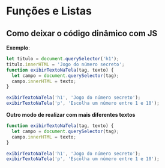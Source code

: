 # Funções e Listas
## Como deixar o código dinâmico com JS

**Exemplo**: 
```js
let titulo = document.querySelector('h1'); 
titulo.innerHTML = 'Jogo do número secreto'; 
function exibirTextoNaTela(tag, texto) { 
  let campo = document.querySelector(tag); 
  campo.innerHTML = texto; 
}

exibirTextoNaTela('h1', 'Jogo do número secreto'); 
exibirTextoNaTela('p', 'Escolha um número entre 1 e 10'); 

```

**Outro modo de realizar com mais diferentes textos**

```js
function exibirTextoNaTela(tag, texto) { 
  let campo = document.querySelector(tag); 
  campo.innerHTML = texto; 
}

exibirTextoNaTela('h1', 'Jogo do número secreto'); 
exibirTextoNaTela('p', 'Escolha um número entre 1 e 10'); 
```

